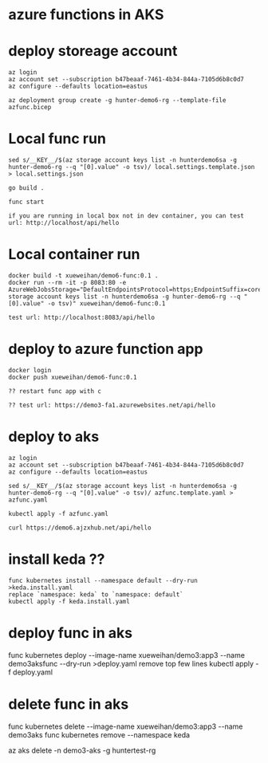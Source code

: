 
# azure functions in AKS


# deploy storeage account
```
az login
az account set --subscription b47beaaf-7461-4b34-844a-7105d6b8c0d7
az configure --defaults location=eastus

az deployment group create -g hunter-demo6-rg --template-file azfunc.bicep
```
# Local func run
```
sed s/__KEY__/$(az storage account keys list -n hunterdemo6sa -g hunter-demo6-rg --q "[0].value" -o tsv)/ local.settings.template.json > local.settings.json

go build .

func start

if you are running in local box not in dev container, you can test url: http://localhost/api/hello
```
# Local container run
```
docker build -t xueweihan/demo6-func:0.1 .
docker run --rm -it -p 8083:80 -e AzureWebJobsStorage="DefaultEndpointsProtocol=https;EndpointSuffix=core.windows.net;AccountName=hunterdemo6sa;AccountKey=$(az storage account keys list -n hunterdemo6sa -g hunter-demo6-rg --q "[0].value" -o tsv)" xueweihan/demo6-func:0.1

test url: http://localhost:8083/api/hello
```
# deploy to azure function app
```
docker login
docker push xueweihan/demo6-func:0.1

?? restart func app with c

?? test url: https://demo3-fa1.azurewebsites.net/api/hello

```
# deploy to aks
```
az login
az account set --subscription b47beaaf-7461-4b34-844a-7105d6b8c0d7
az configure --defaults location=eastus

sed s/__KEY__/$(az storage account keys list -n hunterdemo6sa -g hunter-demo6-rg --q "[0].value" -o tsv)/ azfunc.template.yaml > azfunc.yaml

kubectl apply -f azfunc.yaml

curl https://demo6.ajzxhub.net/api/hello

```
# install keda ??
```
func kubernetes install --namespace default --dry-run >keda.install.yaml
replace `namespace: keda` to `namespace: default`
kubectl apply -f keda.install.yaml

```
# deploy func in aks

func kubernetes deploy --image-name xueweihan/demo3:app3 --name demo3aksfunc --dry-run >deploy.yaml
remove top few lines
kubectl apply -f deploy.yaml


# delete func in aks

func kubernetes delete --image-name xueweihan/demo3:app3 --name demo3aks
func kubernetes remove --namespace keda

az aks delete -n demo3-aks -g huntertest-rg